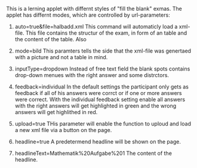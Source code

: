 This is a lerning applet with differnt styles of "fill the blank" exmas. The applet has differnt modes, which are controlled by url-parameters:

1. auto=true&file=halbadd.xml
This command will automaticly load a xml-file. This file contains the structur of the exam, in form of an table and the content of the table. Also 

2. mode=bild
This paramters tells the side that the xml-file was genertaed with a picture and not a table in mind.

3. inputType=dropdown
Instead of free text field the blank spots contains drop-down menues with the right answer and some distrctors.

4. feedback=individual
In the default settings the participant only gets as feedback if all of his answers were corrct or if one or more answers were correct.
With the individual feedback setting enable all answers with the right answers will get highlighted in green and the wrong answers will get highlithed in red.

5. upload=true
THis parameter will enable the function to uploud and load a new xml file via a button on the page.

6. headline=true
A predetermend headline will be shown on the page.

7. headlineText=Mathematik%20Aufgabe%201
The content of the headline.
